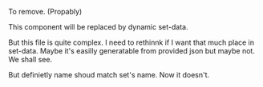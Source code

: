 To remove. (Propably)

This component will be replaced by dynamic set-data.

But this file is quite complex. I need to rethinnk if I want that much place in set-data. Maybe it's easilly generatable from provided json but maybe not. We shall see.

But definietly name shoud match set's name. Now it doesn't.